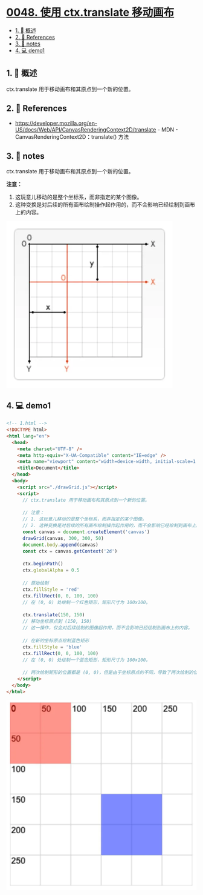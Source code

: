 # [0048. 使用 ctx.translate 移动画布](https://github.com/Tdahuyou/TNotes.canvas/tree/main/notes/0048.%20%E4%BD%BF%E7%94%A8%20ctx.translate%20%E7%A7%BB%E5%8A%A8%E7%94%BB%E5%B8%83)

<!-- region:toc -->

- [1. 📝 概述](#1--概述)
- [2. 🔗 References](#2--references)
- [3. 📒 notes](#3--notes)
- [4. 💻 demo1](#4--demo1)

<!-- endregion:toc -->

## 1. 📝 概述

ctx.translate 用于移动画布和其原点到一个新的位置。

## 2. 🔗 References

- https://developer.mozilla.org/en-US/docs/Web/API/CanvasRenderingContext2D/translate - MDN - CanvasRenderingContext2D：translate() 方法

## 3. 📒 notes

ctx.translate 用于移动画布和其原点到一个新的位置。

**注意：**

1. 这玩意儿移动的是整个坐标系，而非指定的某个图像。
2. 这种变换是对后续的所有画布绘制操作起作用的，而不会影响已经绘制到画布上的内容。

![](assets/2024-10-04-15-12-33.png)

## 4. 💻 demo1

```html
<!-- 1.html -->
<!DOCTYPE html>
<html lang="en">
  <head>
    <meta charset="UTF-8" />
    <meta http-equiv="X-UA-Compatible" content="IE=edge" />
    <meta name="viewport" content="width=device-width, initial-scale=1.0" />
    <title>Document</title>
  </head>
  <body>
    <script src="./drawGrid.js"></script>
    <script>
      // ctx.translate 用于移动画布和其原点到一个新的位置。

      // 注意：
      // 1. 这玩意儿移动的是整个坐标系，而非指定的某个图像。
      // 2. 这种变换是对后续的所有画布绘制操作起作用的，而不会影响已经绘制到画布上的内容。
      const canvas = document.createElement('canvas')
      drawGrid(canvas, 300, 300, 50)
      document.body.append(canvas)
      const ctx = canvas.getContext('2d')

      ctx.beginPath()
      ctx.globalAlpha = 0.5

      // 原始绘制
      ctx.fillStyle = 'red'
      ctx.fillRect(0, 0, 100, 100)
      // 在 (0, 0) 处绘制一个红色矩形，矩形尺寸为 100x100。

      ctx.translate(150, 150)
      // 移动坐标原点到 (150, 150)
      // 这一操作，仅会对后续绘制的图像起作用，而不会影响已经绘制到画布上的内容。

      // 在新的坐标原点绘制蓝色矩形
      ctx.fillStyle = 'blue'
      ctx.fillRect(0, 0, 100, 100)
      // 在 (0, 0) 处绘制一个蓝色矩形，矩形尺寸为 100x100。

      // 两次绘制矩形的位置都是 (0, 0)，但是由于坐标原点的不同，导致了两次绘制的位置不同。
    </script>
  </body>
</html>
```

![](assets/2024-10-04-15-13-02.png)

